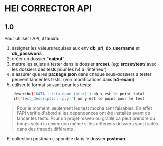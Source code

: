 # HEI CORRECTOR API

## 1.0

Pour utiliser l'API, il faudra:

1) assigner les valeurs requises aux env **db_url**, **db_username** et **db_password**.
2) créer un dossier "**output**".
3) mettre les sujets à tester dans le dossier **srcset**. (eg: **srcset/test/** avec les dossiers des tests pour les h4 à l'intérieur)
4) s'assurer que les **package.json** dans chaque sous-dossiers à tester peuvent lancer les tests. (voir modifications dans **h4-exam**)
5) utiliser le format suivant pour les tests:
 
```sh
    describe('KATA : kata_name (pt:x)') où x est le point total
    it('test_description (p:y)') où y est le point pour le test
```


> Pour le moment, seulement les test mocha sont faisables. 
> En effet l'API vérifie d'abord si les dépendences ont été installés avant de lancer les tests. 
> Pour un projet maven ou gradle ca peut prendre du temps selon la connexion même si les différents dossiers sont traités dans des threads différents . 

6) collection postman disponible dans le dossier **postman**.